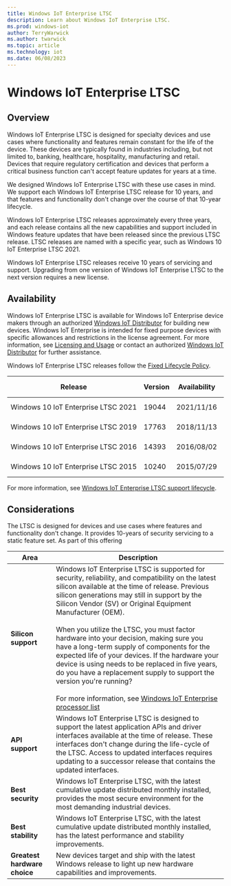 ```yaml
---
title: Windows IoT Enterprise LTSC
description: Learn about Windows IoT Enterprise LTSC.
ms.prod: windows-iot
author: TerryWarwick
ms.author: twarwick
ms.topic: article
ms.technology: iot
ms.date: 06/08/2023
---
```


# Windows IoT Enterprise LTSC

## Overview

Windows IoT Enterprise LTSC is designed for specialty devices and use cases where functionality and features remain constant for the life of the device.  These devices are typically found in industries including, but not limited to, banking, healthcare, hospitality, manufacturing and retail. Devices that require regulatory certification and devices that perform a critical business function can't accept feature updates for years at a time.  

We designed Windows IoT Enterprise LTSC with these use cases in mind. We support each Windows IoT Enterprise LTSC release for 10 years, and that features and functionality don't change over the course of that 10-year lifecycle.

Windows IoT Enterprise LTSC releases approximately every three years, and each release contains all the new capabilities and support included in Windows feature updates that have been released since the previous LTSC release.  LTSC releases are named with a specific year, such as Windows 10 IoT Enterprise LTSC 2021.

Windows IoT Enterprise LTSC releases receive 10 years of servicing and support. Upgrading from one version of Windows IoT Enterprise LTSC to the next version requires a new license.

## Availability

Windows IoT Enterprise LTSC is available for Windows IoT Enterprise device makers through an authorized [Windows IoT Distributor](https://aka.ms/IoTDistributorList) for building new devices. Windows IoT Enterprise is intended for fixed purpose devices with specific allowances and restrictions in the license agreement. For more information, see [Licensing and Usage](/windows/iot/iot-enterprise/commercialization/licensing) or contact an authorized [Windows IoT Distributor](https://aka.ms/IoTDistributorList) for further assistance.

Windows IoT Enterprise LTSC releases follow the [Fixed Lifecycle Policy](/lifecycle/policies/fixed).

| Release                             | Version | Availability | End of Servicing | Update History | Update Catalog |
| ----------------------------------- | ------- | ------------ | ---------------- | -------------- | -------------- |
| Windows&nbsp;10&nbsp;IoT&nbsp;Enterprise&nbsp;LTSC&nbsp;2021 | 19044   | 2021/11/16 | 2032/01/13 | [LTSC&nbsp;2021(21H2) update&nbsp;history](https://support.microsoft.com/help/5008339)  | [Updates&nbsp;for&nbsp;x64](https://www.catalog.update.microsoft.com/Search.aspx?q=Cumulative%20Update%20for%20Windows%2010%20Version%2021H2%20for%20x64) [Updates&nbsp;for&nbsp;Arm64](https://www.catalog.update.microsoft.com/Search.aspx?q=Cumulative%20Update%20for%20Windows%2010%20Version%2021H2%20for%20Arm64) |
| Windows&nbsp;10&nbsp;IoT&nbsp;Enterprise&nbsp;LTSC&nbsp;2019 | 17763   | 2018/11/13 | 2029/01/09 | [LTSC&nbsp;2019(1809) update&nbsp;history](https://support.microsoft.com/help/4464619)   | [Updates&nbsp;for&nbsp;x64](https://www.catalog.update.microsoft.com/Search.aspx?q=Cumulative%20Update%20for%20Windows%2010%20Version%201809%20for%20x64) [Updates&nbsp;for&nbsp;Arm64](https://www.catalog.update.microsoft.com/Search.aspx?q=Cumulative%20Update%20for%20Windows%2010%20Version%201809%20for%20Arm64) |
| Windows&nbsp;10&nbsp;IoT&nbsp;Enterprise&nbsp;LTSC&nbsp;2016 | 14393   | 2016/08/02 | 2026/10/13 | [LTSC&nbsp;2016(1607) update&nbsp;history](https://support.microsoft.com/help/4000825)  | [Updates&nbsp;for&nbsp;x64](https://www.catalog.update.microsoft.com/Search.aspx?q=Cumulative%20Update%20for%20Windows%2010%20Version%201607%20for%20x64)  [Updates&nbsp;for&nbsp;x86](https://www.catalog.update.microsoft.com/Search.aspx?q=Cumulative%20Update%20for%20Windows%2010%20Version%201607%20for%20x86) |
| Windows&nbsp;10&nbsp;IoT&nbsp;Enterprise&nbsp;LTSC&nbsp;2015 | 10240   | 2015/07/29 | 2025/10/14 | [LTSC&nbsp;2015(1507) update&nbsp;history](https://support.microsoft.com/help/4000823)  | [Updates&nbsp;for&nbsp;x64](https://www.catalog.update.microsoft.com/Search.aspx?q=Cumulative%20Update%20for%20Windows%2010%20Version%201507%20for%20x64)  [Updates&nbsp;for&nbsp;x86](https://www.catalog.update.microsoft.com/Search.aspx?q=Cumulative%20Update%20for%20Windows%2010%20Version%201507%20for%20x86) |

For more information, see [Windows IoT Enterprise LTSC support lifecycle](/lifecycle/products/?terms=Windows%20IoT%20Enterprise%20LTS).

## Considerations

The LTSC is designed for devices and use cases where features and functionality don't change. It provides 10-years of security servicing to a static feature set. As part of this offering

| Area | Description |
| --- | --- |
| **Silicon support** | Windows IoT Enterprise LTSC is supported for security, reliability, and compatibility on the latest silicon available at the time of release.  Previous silicon generations may still in support by the Silicon Vendor (SV) or Original Equipment Manufacturer (OEM). </br></br>When you utilize the LTSC, you must factor hardware into your decision, making sure you have a long-term supply of components for the expected life of your devices. If the hardware your device is using needs to be replaced in five years, do you have a replacement supply to support the version you're running?</br></br>For more information, see [Windows IoT Enterprise processor list](/windows/iot/iot-enterprise/hardware/hardware_requirements#processor) |
| **API support** | Windows IoT Enterprise LTSC is designed to support the latest application APIs and driver interfaces available at the time of release.  These interfaces don't change during the life-cycle of the LTSC. Access to updated interfaces requires updating to a successor release that contains the updated interfaces. |
| **Best security** | Windows IoT Enterprise LTSC, with the latest cumulative update distributed monthly installed, provides the most secure environment for the most demanding industrial devices. |
| **Best stability** | Windows IoT Enterprise LTSC, with the latest cumulative update distributed monthly installed, has the latest performance and stability improvements. |
| **Greatest hardware choice** | New devices target and ship with the latest Windows release to light up new hardware capabilities and improvements. |
